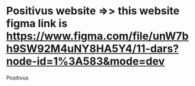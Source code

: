 # Positivus website =>> this website figma link is https://www.figma.com/file/unW7bh9SW92M4uNY8HA5Y4/11-dars?node-id=1%3A583&mode=dev
Positivus
